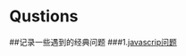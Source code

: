 # Qustions
##记录一些遇到的经典问题
###1.[javascrip问题](https://github.com/lizhengcdst/Qustions/blob/master/javascript.md "javascript问题")
